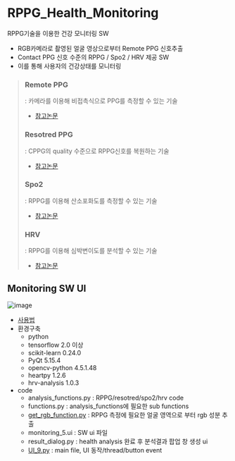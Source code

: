 # RPPG_Health_Monitoring
RPPG기술을 이용한 건강 모니터링 SW
- RGB카메라로 촬영된 얼굴 영상으로부터 Remote PPG 신호추출
- Contact PPG 신호 수준의 RPPG / Spo2 / HRV 제공 SW
- 이를 통해 사용자의 건강상태를 모니터링

> ### Remote PPG 
> : 카메라를 이용해 비접촉식으로 PPG를 측정할 수 있는 기술
> - [참고논문]()
> ### Resotred PPG
>  : CPPG의 quality 수준으로 RPPG신호를 복원하는 기술
>  - [참고논문]()
> ### Spo2
>  : RPPG를 이용해 산소포화도를 측정할 수 있는 기술
>  - [참고논문]()
> ### HRV
>  : RPPG를 이용해 심박변이도를 분석할 수 있는 기술
>  - [참고논문]()

## Monitoring SW UI
![image](https://user-images.githubusercontent.com/70633080/131788175-367f8797-e886-4eab-9779-367b8d109cd5.png)
- [사용법](https://github.com/sugyeong-yu/RPPG_Health_Monitoring/blob/main/%EB%B0%9C%ED%91%9C%20%EC%9E%90%EB%A3%8C.pptx)
- 환경구축
  - python
  - tensorflow 2.0 이상
  - scikit-learn 0.24.0
  - PyQt 5.15.4
  - opencv-python 4.5.1.48
  - heartpy 1.2.6
  - hrv-analysis 1.0.3 
- code
  - analysis_functions.py : RPPG/resotred/spo2/hrv code
  - functions.py : analysis_functions에 필요한 sub functions
  - [get_rgb_function.py](https://github.com/sugyeong-yu/RPPG_Health_Monitoring/blob/main/code/get_rgb_function.py) : RPPG 측정에 필요한 얼굴 영역으로 부터 rgb 성분 추출
  - monitoring_5.ui : SW ui 파일
  - result_dialog.py : health analysis 완료 후 분석결과 팝업 창 생성 ui
  - [UI_9.py](https://github.com/sugyeong-yu/RPPG_Health_Monitoring/blob/main/code/UI_9.py) : main file, UI 동작/thread/button event 
